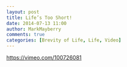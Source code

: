 ```yaml
---
layout: post
title: Life’s Too Short!
date: 2014-07-13 11:00
author: MarkMayberry
comments: true
categories: [Brevity of Life, Life, Video]
---
```

https://vimeo.com/100726081

